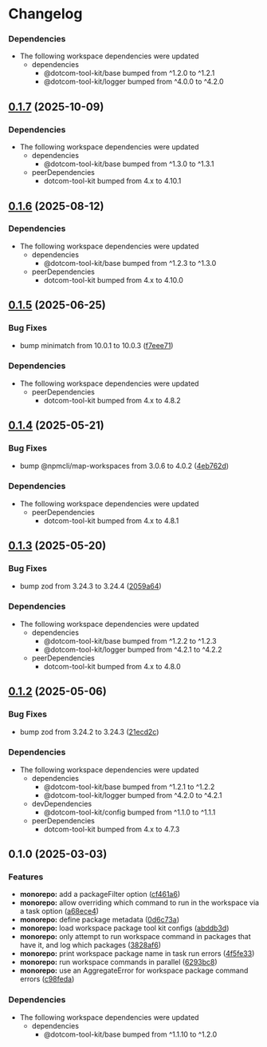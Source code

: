 # Changelog

### Dependencies

* The following workspace dependencies were updated
  * dependencies
    * @dotcom-tool-kit/base bumped from ^1.2.0 to ^1.2.1
    * @dotcom-tool-kit/logger bumped from ^4.0.0 to ^4.2.0

## [0.1.7](https://github.com/Financial-Times/dotcom-tool-kit/compare/monorepo-v0.1.6...monorepo-v0.1.7) (2025-10-09)


### Dependencies

* The following workspace dependencies were updated
  * dependencies
    * @dotcom-tool-kit/base bumped from ^1.3.0 to ^1.3.1
  * peerDependencies
    * dotcom-tool-kit bumped from 4.x to 4.10.1

## [0.1.6](https://github.com/Financial-Times/dotcom-tool-kit/compare/monorepo-v0.1.5...monorepo-v0.1.6) (2025-08-12)


### Dependencies

* The following workspace dependencies were updated
  * dependencies
    * @dotcom-tool-kit/base bumped from ^1.2.3 to ^1.3.0
  * peerDependencies
    * dotcom-tool-kit bumped from 4.x to 4.10.0

## [0.1.5](https://github.com/Financial-Times/dotcom-tool-kit/compare/monorepo-v0.1.4...monorepo-v0.1.5) (2025-06-25)


### Bug Fixes

* bump minimatch from 10.0.1 to 10.0.3 ([f7eee71](https://github.com/Financial-Times/dotcom-tool-kit/commit/f7eee71e90c40e0ef3df93ad1a2b4b04f077e669))


### Dependencies

* The following workspace dependencies were updated
  * peerDependencies
    * dotcom-tool-kit bumped from 4.x to 4.8.2

## [0.1.4](https://github.com/Financial-Times/dotcom-tool-kit/compare/monorepo-v0.1.3...monorepo-v0.1.4) (2025-05-21)


### Bug Fixes

* bump @npmcli/map-workspaces from 3.0.6 to 4.0.2 ([4eb762d](https://github.com/Financial-Times/dotcom-tool-kit/commit/4eb762d62f70b484a69f8511aa7bc2204ccdc823))


### Dependencies

* The following workspace dependencies were updated
  * peerDependencies
    * dotcom-tool-kit bumped from 4.x to 4.8.1

## [0.1.3](https://github.com/Financial-Times/dotcom-tool-kit/compare/monorepo-v0.1.2...monorepo-v0.1.3) (2025-05-20)


### Bug Fixes

* bump zod from 3.24.3 to 3.24.4 ([2059a64](https://github.com/Financial-Times/dotcom-tool-kit/commit/2059a64ff9ab1b246f5b4e6b5b66f465be596b9e))


### Dependencies

* The following workspace dependencies were updated
  * dependencies
    * @dotcom-tool-kit/base bumped from ^1.2.2 to ^1.2.3
    * @dotcom-tool-kit/logger bumped from ^4.2.1 to ^4.2.2
  * peerDependencies
    * dotcom-tool-kit bumped from 4.x to 4.8.0

## [0.1.2](https://github.com/Financial-Times/dotcom-tool-kit/compare/monorepo-v0.1.1...monorepo-v0.1.2) (2025-05-06)


### Bug Fixes

* bump zod from 3.24.2 to 3.24.3 ([21ecd2c](https://github.com/Financial-Times/dotcom-tool-kit/commit/21ecd2ccaf42f11a78e0b6f06f5ef2352aa91703))


### Dependencies

* The following workspace dependencies were updated
  * dependencies
    * @dotcom-tool-kit/base bumped from ^1.2.1 to ^1.2.2
    * @dotcom-tool-kit/logger bumped from ^4.2.0 to ^4.2.1
  * devDependencies
    * @dotcom-tool-kit/config bumped from ^1.1.0 to ^1.1.1
  * peerDependencies
    * dotcom-tool-kit bumped from 4.x to 4.7.3

## 0.1.0 (2025-03-03)


### Features

* **monorepo:** add a packageFilter option ([cf461a6](https://github.com/Financial-Times/dotcom-tool-kit/commit/cf461a63a8656a755877ed3d57b0b7747b6100ac))
* **monorepo:** allow overriding which command to run in the workspace via a task option ([a68ece4](https://github.com/Financial-Times/dotcom-tool-kit/commit/a68ece442bc3afead2ad0a78b53ae2b88acb3b26))
* **monorepo:** define package metadata ([0d6c73a](https://github.com/Financial-Times/dotcom-tool-kit/commit/0d6c73acc5b52536973083ba42586f38d1b06613))
* **monorepo:** load workspace package tool kit configs ([abddb3d](https://github.com/Financial-Times/dotcom-tool-kit/commit/abddb3d17a967845bf52b5cf3bc0270fe60fbb4f))
* **monorepo:** only attempt to run workspace command in packages that have it, and log which packages ([3828af6](https://github.com/Financial-Times/dotcom-tool-kit/commit/3828af6a259b83cde8c929c7bf59efb61ad06160))
* **monorepo:** print workspace package name in task run errors ([4f5fe33](https://github.com/Financial-Times/dotcom-tool-kit/commit/4f5fe331c16244e5225aceefc56ae69eacb9ca21))
* **monorepo:** run workspace commands in parallel ([6293bc8](https://github.com/Financial-Times/dotcom-tool-kit/commit/6293bc813701b023cf7efd2d542f69c71a1500a4))
* **monorepo:** use an AggregateError for workspace package command errors ([c98feda](https://github.com/Financial-Times/dotcom-tool-kit/commit/c98fedab0dbaab28ee525b9385d69fcd35426b7b))


### Dependencies

* The following workspace dependencies were updated
  * dependencies
    * @dotcom-tool-kit/base bumped from ^1.1.10 to ^1.2.0
